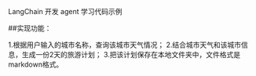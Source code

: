 LangChain 开发 agent 学习代码示例

##实现功能：

1.根据用户输入的城市名称，查询该城市天气情况；
2.结合城市天气和该城市信息，生成一份2天的旅游计划；
3.把该计划保存在本地文件夹中，文件格式是markdown格式。
